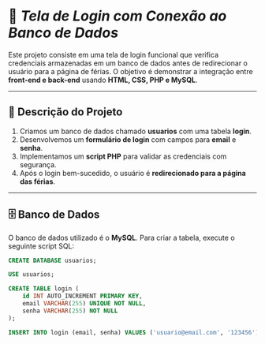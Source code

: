 # 🔐 *Tela de Login com Conexão ao Banco de Dados*

Este projeto consiste em uma tela de login funcional que verifica credenciais armazenadas em um banco de dados antes de redirecionar o usuário para a página de férias. O objetivo é demonstrar a integração entre **front-end e back-end** usando **HTML, CSS, PHP e MySQL**.  

---

## 📖 **Descrição do Projeto**
1. Criamos um banco de dados chamado **usuarios** com uma tabela **login**.  
2. Desenvolvemos um **formulário de login** com campos para **email** e **senha**.  
3. Implementamos um **script PHP** para validar as credenciais com segurança.  
4. Após o login bem-sucedido, o usuário é **redirecionado para a página das férias**.  

---

## 🗄️ **Banco de Dados**
O banco de dados utilizado é o **MySQL**. Para criar a tabela, execute o seguinte script SQL:

```sql
CREATE DATABASE usuarios;

USE usuarios;

CREATE TABLE login (
    id INT AUTO_INCREMENT PRIMARY KEY,
    email VARCHAR(255) UNIQUE NOT NULL,
    senha VARCHAR(255) NOT NULL
);

INSERT INTO login (email, senha) VALUES ('usuario@email.com', '123456');

```




 
